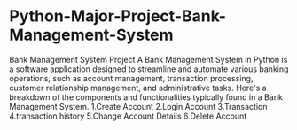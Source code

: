 # Python-Major-Project-Bank-Management-System
Bank Management System Project A Bank Management System in Python is a software application designed to streamline and automate various banking operations, such as account management, transaction processing, customer relationship management, and administrative tasks. Here's a breakdown of the components and functionalities typically found in a Bank Management System. 1.Create Account 2.Login Account 3.Transaction 4.transaction history 5.Change Account Details 6.Delete Account
